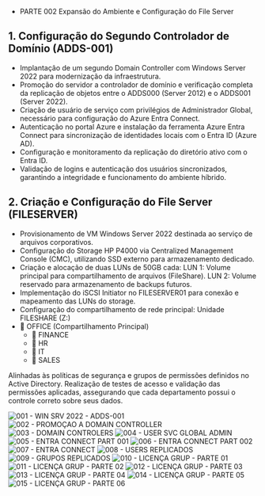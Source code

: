 + PARTE 002  Expansão do Ambiente e Configuração do File Server

## 1. Configuração do Segundo Controlador de Domínio (ADDS-001)

 - Implantação de um segundo Domain Controller com Windows Server 2022 para modernização da infraestrutura.
 - Promoção do servidor a controlador de domínio e verificação completa da replicação de objetos entre o ADDS000 (Server 2012) e o ADDS001 (Server 2022).
 - Criação de usuário de serviço com privilégios de Administrador Global, necessário para configuração do Azure Entra Connect.
 - Autenticação no portal Azure e instalação da ferramenta Azure Entra Connect para sincronização de identidades locais com o Entra ID (Azure AD).
 - Configuração e monitoramento da replicação do diretório ativo com o Entra ID.
 - Validação de logins e autenticação dos usuários sincronizados, garantindo a integridade e funcionamento do ambiente híbrido.

## 2. Criação e Configuração do File Server (FILESERVER)

- Provisionamento de VM Windows Server 2022 destinada ao serviço de arquivos corporativos.
- Configuração do Storage HP P4000 via Centralized Management Console (CMC), utilizando SSD externo para armazenamento dedicado.
- Criação e alocação de duas LUNs de 50GB cada:
   LUN 1: Volume principal para compartilhamento de arquivos (FileShare).
   LUN 2: Volume reservado para armazenamento de backups futuros.
- Implementação do iSCSI Initiator no FILESERVER01 para conexão e mapeamento das LUNs do storage.
- Configuração do compartilhamento de rede principal: 
    Unidade FILESHARE (Z:)
- 📁 OFFICE (Compartilhamento Principal)
  - 📁 FINANCE
  - 📁 HR
  - 📁 IT
  - 📁 SALES


 Alinhadas às políticas de segurança e grupos de permissões definidos no Active Directory.
 Realização de testes de acesso e validação das permissões aplicadas, assegurando que cada departamento possui o controle correto sobre seus dados.

 ![001 - WIN SRV 2022 - ADDS-001](https://github.com/user-attachments/assets/e63152ee-ab2e-4e13-8ffe-c0ba05df91a1)
![002 - PROMOÇAO A DOMAIN CONTROLLER](https://github.com/user-attachments/assets/b7269322-cfd5-4071-ac16-4e163b5cd825)
![003 - DOMAIN CONTROLERS](https://github.com/user-attachments/assets/b9e04339-34e4-4292-aeb6-51b2a17f9e99)
![004 - USER SVC GLOBAL ADMIN](https://github.com/user-attachments/assets/ef8e88e1-d613-4602-a34e-d4645c7c8c94)
![005 - ENTRA CONNECT PART 001](https://github.com/user-attachments/assets/8f166f9c-7cad-43a3-ab65-aed9f399f0ba)
![006 - ENTRA CONNECT PART 002](https://github.com/user-attachments/assets/1d343ed8-01d8-4d56-a501-d3dda21a5fb9)
![007 - ENTRA CONNECT](https://github.com/user-attachments/assets/cc3f25fd-8106-48ae-a046-505d9d12428f)
![008 - USERS REPLICADOS](https://github.com/user-attachments/assets/424a0d49-d7b3-4d9e-b641-06d091392a11)
![009 - GRUPOS REPLICADOS](https://github.com/user-attachments/assets/c3e069d2-6de5-44d5-ae97-b2a7ff3a3603)
![010 - LICENÇA GRUP - PARTE 01](https://github.com/user-attachments/assets/a6867185-cc5e-482d-95cb-914952c65408)
![011 - LICENÇA GRUP - PARTE 02](https://github.com/user-attachments/assets/78b10c9e-d4cc-47be-802d-f30ad3c22a23)
![012 - LICENÇA GRUP - PARTE 03](https://github.com/user-attachments/assets/5bec9e05-aa50-4672-990d-5665ac3f9230)
![013 - LICENÇA GRUP - PARTE 04](https://github.com/user-attachments/assets/1f6b5745-412f-4797-a887-55c2f26cd403)
![014 - LICENÇA GRUP - PARTE 05](https://github.com/user-attachments/assets/ae78ad6b-5676-48f6-89e6-f60515a60d18)
![015 - LICENÇA GRUP - PARTE 06](https://github.com/user-attachments/assets/5471c8cd-60bd-4938-bd45-4217b71d8544)
















